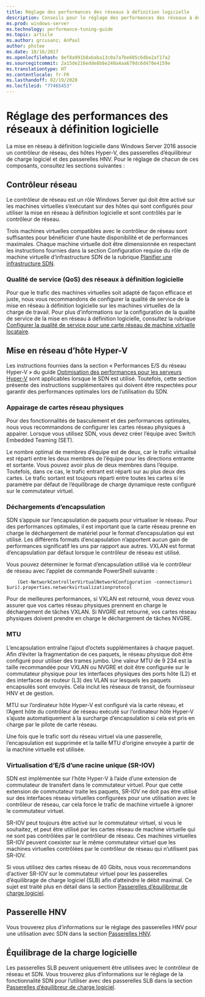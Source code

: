 ```yaml
---
title: Réglage des performances des réseaux à définition logicielle
description: Conseils pour le réglage des performances des réseaux à définition logicielle
ms.prod: windows-server
ms.technology: performance-tuning-guide
ms.topic: article
ms.author: grcusanz; AnPaul
author: phstee
ms.date: 10/16/2017
ms.openlocfilehash: 8ef8a991b8ababa13c0a7a7be605c6dbe2af17a2
ms.sourcegitcommit: 2a15de216edde8b8e240a4aa679dc6d470e4159e
ms.translationtype: HT
ms.contentlocale: fr-FR
ms.lasthandoff: 02/19/2020
ms.locfileid: "77465453"
---
```

# <a name="performance-tuning-software-defined-networks"></a>Réglage des performances des réseaux à définition logicielle

La mise en réseau à définition logicielle dans Windows Server 2016 associe un contrôleur de réseau, des hôtes Hyper-V, des passerelles d’équilibreur de charge logiciel et des passerelles HNV.  Pour le réglage de chacun de ces composants, consultez les sections suivantes :

## <a name="network-controller"></a>Contrôleur réseau

Le contrôleur de réseau est un rôle Windows Server qui doit être activé sur les machines virtuelles s’exécutant sur des hôtes qui sont configurés pour utiliser la mise en réseau à définition logicielle et sont contrôlés par le contrôleur de réseau.

Trois machines virtuelles compatibles avec le contrôleur de réseau sont suffisantes pour bénéficier d’une haute disponibilité et de performances maximales.  Chaque machine virtuelle doit être dimensionnée en respectant les instructions fournies dans la section Configuration requise du rôle de machine virtuelle d’infrastructure SDN de la rubrique [Planifier une infrastructure SDN](../../../../networking/sdn/plan/Plan-a-Software-Defined-Network-Infrastructure.md).

### <a name="sdn-quality-of-service-qos"></a>Qualité de service (QoS) des réseaux à définition logicielle

Pour que le trafic des machines virtuelles soit adapté de façon efficace et juste, nous vous recommandons de configurer la qualité de service de la mise en réseau à définition logicielle sur les machines virtuelles de la charge de travail.  Pour plus d’informations sur la configuration de la qualité de service de la mise en réseau à définition logicielle, consultez la rubrique [Configurer la qualité de service pour une carte réseau de machine virtuelle locataire](../../../../networking/sdn/manage/Configure-QoS-for-Tenant-VM-Network-Adapter.md).

## <a name="hyper-v-host-networking"></a>Mise en réseau d’hôte Hyper-V

Les instructions fournies dans la section « Performances E/S du réseau Hyper-V » du guide [Optimisation des performances pour les serveurs Hyper-V](../../role/remote-desktop/session-hosts.md) sont applicables lorsque le SDN est utilisé. Toutefois, cette section présente des instructions supplémentaires qui doivent être respectées pour garantir des performances optimales lors de l’utilisation du SDN.

### <a name="physical-network-adapter-nic-teaming"></a>Appairage de cartes réseau physiques

Pour des fonctionnalités de basculement et des performances optimales, nous vous recommandons de configurer les cartes réseau physiques à appairer.  Lorsque vous utilisez SDN, vous devez créer l’équipe avec Switch Embedded Teaming (SET).  

Le nombre optimal de membres d’équipe est de deux, car le trafic virtualisé est réparti entre les deux membres de l’équipe pour les directions entrante et sortante.  Vous pouvez avoir plus de deux membres dans l’équipe. Toutefois, dans ce cas, le trafic entrant est réparti sur au plus deux des cartes.  Le trafic sortant est toujours réparti entre toutes les cartes si le paramètre par défaut de l’équilibrage de charge dynamique reste configuré sur le commutateur virtuel.


### <a name="encapsulation-offloads"></a>Déchargements d’encapsulation

SDN s’appuie sur l’encapsulation de paquets pour virtualiser le réseau.  Pour des performances optimales, il est important que la carte réseau prenne en charge le déchargement de matériel pour le format d’encapsulation qui est utilisé.  Les différents formats d’encapsulation n’apportent aucun gain de performances significatif les uns par rapport aux autres.  VXLAN est format d’encapsulation par défaut lorsque le contrôleur de réseau est utilisé.

Vous pouvez déterminer le format d’encapsulation utilisé via le contrôleur de réseau avec l’applet de commande PowerShell suivante :

``` syntax
    (Get-NetworkControllerVirtualNetworkConfiguration -connectionuri $uri).properties.networkvirtualizationprotocol
```

Pour de meilleures performances, si VXLAN est retourné, vous devez vous assurer que vos cartes réseau physiques prennent en charge le déchargement de tâches VXLAN.  Si NVGRE est retourné, vos cartes réseau physiques doivent prendre en charge le déchargement de tâches NVGRE.

### <a name="mtu"></a>MTU

L’encapsulation entraîne l’ajout d’octets supplémentaires à chaque paquet.  Afin d’éviter la fragmentation de ces paquets, le réseau physique doit être configuré pour utiliser des trames jumbo.  Une valeur MTU de 9 234 est la taille recommandée pour VXLAN ou NVGRE et doit être configurée sur le commutateur physique pour les interfaces physiques des ports hôte (L2) et des interfaces de routeur (L3) des VLAN sur lesquels les paquets encapsulés sont envoyés.  Cela inclut les réseaux de transit, de fournisseur HNV et de gestion.

MTU sur l’ordinateur hôte Hyper-V est configuré via la carte réseau, et l’Agent hôte du contrôleur de réseau exécuté sur l’ordinateur hôte Hyper-V s’ajuste automatiquement à la surcharge d’encapsulation si cela est pris en charge par le pilote de carte réseau.  

Une fois que le trafic sort du réseau virtuel via une passerelle, l’encapsulation est supprimée et la taille MTU d’origine envoyée à partir de la machine virtuelle est utilisée.

### <a name="single-root-io-virtualization-sr-iov"></a>Virtualisation d’E/S d’une racine unique (SR-IOV)

SDN est implémentée sur l’hôte Hyper-V à l’aide d’une extension de commutateur de transfert dans le commutateur virtuel.  Pour que cette extension de commutateur traite les paquets, SR-IOV ne doit pas être utilisé sur des interfaces réseau virtuelles configurées pour une utilisation avec le contrôleur de réseau, car cela force le trafic de machine virtuelle à ignorer le commutateur virtuel.

SR-IOV peut toujours être activé sur le commutateur virtuel, si vous le souhaitez, et peut être utilisé par les cartes réseau de machine virtuelle qui ne sont pas contrôlées par le contrôleur de réseau.  Ces machines virtuelles SR-IOV peuvent coexister sur le même commutateur virtuel que les machines virtuelles contrôlées par le contrôleur de réseau qui n’utilisent pas SR-IOV.

Si vous utilisez des cartes réseau de 40 Gbits, nous vous recommandons d’activer SR-IOV sur le commutateur virtuel pour les passerelles d’équilibrage de charge logiciel (SLB) afin d’atteindre le débit maximal.  Ce sujet est traité plus en détail dans la section [Passerelles d’équilibreur de charge logiciel](slb-gateway-performance.md).

## <a name="hnv-gateways"></a>Passerelle HNV

Vous trouverez plus d’informations sur le réglage des passerelles HNV pour une utilisation avec SDN dans la section [Passerelles HNV](hnv-gateway-performance.md).

## <a name="software-load-balancer-slb"></a>Équilibrage de la charge logicielle

Les passerelles SLB peuvent uniquement être utilisées avec le contrôleur de réseau et SDN.  Vous trouverez plus d’informations sur le réglage de la fonctionnalité SDN pour l’utiliser avec des passerelles SLB dans la section [Passerelles d’équilibreur de charge logiciel](slb-gateway-performance.md).
